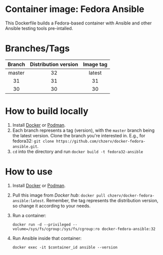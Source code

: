 # Container image: Fedora Ansible

This Dockerfile builds a Fedora-based container with Ansible and other Ansible testing tools pre-intalled.

# Branches/Tags

| Branch | Distribution version | Image tag |
| :----: | :------------------: | :-------: |
| master |          32          |  latest   |
|   31   |          31          |    31     |
|   30   |          30          |    30     |

# How to build locally

1. Install [Docker](https://docs.docker.com/engine/install/) or [Podman](https://podman.io/getting-started/installation.html).
2. Each branch represents a tag (version), with the `master` branch being the latest version. Clone the branch you're interested in. E.g., for fedora32: `git clone https://github.com/chzerv/docker-fedora-ansible.git`.
3. `cd` into the directory and run `docker build -t fedora32-ansible`

# How to use

1. Install [Docker](https://docs.docker.com/engine/install/) or [Podman](https://podman.io/getting-started/installation.html).
2. Pull this image from _Docker hub_: `docker pull chzerv/docker-fedora-ansible:latest`. Remember, the tag represents the distribution version, so change it according to your needs.
3. Run a container:

   ```shell
   docker run -d --privileged --volume=/sys/fs/cgroup:/sys/fs/cgroup:ro docker-fedora-ansible:32
   ```

4. Run Ansible inside that container:

   ```shell
   docker exec -it $container_id ansible --version
   ```
